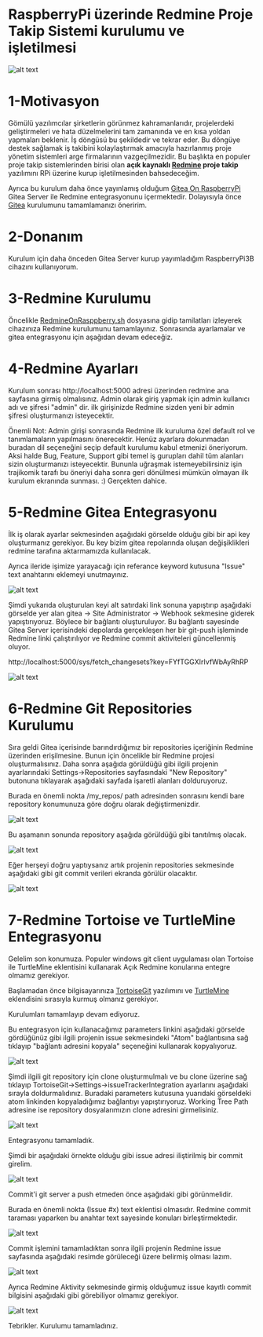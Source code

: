 # RaspberryPi üzerinde Redmine Proje Takip Sistemi kurulumu ve işletilmesi



![alt text](img/info1.jpg)



# 1-Motivasyon

Gömülü yazılımcılar şirketlerin görünmez kahramanlarıdır, projelerdeki geliştirmeleri ve hata düzelmelerini tam zamanında ve en kısa yoldan yapmaları beklenir. İş döngüsü bu şekildedir ve tekrar eder. Bu döngüye destek sağlamak iş takibini kolaylaştırmak amacıyla hazırlanmış proje yönetim sistemleri arge firmalarının vazgeçilmezidir. Bu başlıkta en populer proje takip sistemlerinden birisi olan **açık kaynaklı [Redmine](https://www.redmine.org/)  proje takip** yazılımını RPi üzerine kurup işletilmesinden bahsedeceğim.

Ayrıca bu kurulum daha önce yayınlamış olduğum [Gitea On RaspberryPi](https://github.com/coskunergan/gitea_on_raspberry) Gitea Server ile Redmine entegrasyonunu içermektedir. Dolayısıyla önce [Gitea](https://github.com/coskunergan/gitea_on_raspberry) kurulumunu tamamlamanızı öneririm.

# 2-Donanım

Kurulum için daha önceden Gitea Server kurup yayımladığım RaspberryPi3B cihazını kullanıyorum. 

# 3-Redmine Kurulumu

Öncelikle [RedmineOnRasppberry.sh](https://github.com/coskunergan/redmine_on_raspberry/blob/main/RedmineOnRaspberry.sh) dosyasına gidip tamilatları izleyerek cihazınıza Redmine kurulumunu tamamlayınız. Sonrasında ayarlamalar ve gitea entegrasyonu için aşağıdan devam edeceğiz.

# 4-Redmine Ayarları

Kurulum sonrası http://localhost:5000 adresi üzerinden redmine ana sayfasına girmiş olmalısınız. Admin olarak giriş yapmak için admin kullanıcı adı ve şifresi "admin" dir. ilk girişinizde Redmine sizden yeni bir admin şifresi oluşturmanızı isteyecektir. 
  
Önemli Not: Admin girişi sonrasında Redmine ilk kuruluma özel default rol ve tanımlamaların yapılmasını önerecektir. Henüz ayarlara dokunmadan buradan dil seçeneğini seçip default kurulumu kabul etmenizi öneriyorum. Aksi halde Bug, Feature, Support gibi temel iş gurupları dahil tüm alanları sizin oluşturmanızı isteyecektir. Bununla uğraşmak istemeyebilirsiniz işin trajikomik tarafı bu öneriyi daha sonra geri dönülmesi mümkün olmayan ilk kurulum ekranında sunması. :) Gerçekten dahice.
  
# 5-Redmine Gitea Entegrasyonu
  
İlk iş olarak ayarlar sekmesinden aşağıdaki görselde olduğu gibi bir api key oluşturmanız gerekiyor. Bu key bizim gitea repolarında oluşan değişiklikleri redmine tarafına aktarmamızda kullanılacak.
  
Ayrıca ileride işimize yarayacağı için referance keyword kutusuna "Issue" text anahtarını eklemeyi unutmayınız.
  
  
  
 ![alt text](img/api_key_info.png) 
  
  
  
  Şimdi yukarıda oluşturulan keyi alt satırdaki link sonuna yapıştırıp aşağıdaki görselde yer alan gitea -> Site Administrator -> Webhook sekmesine giderek yapıştırıyoruz. Böylece bir bağlantı oluşturuluyor. Bu bağlantı sayesinde Gitea Server içerisindeki depolarda gerçekleşen her bir git-push işleminde Redmine linki çalıştırılıyor ve Redmine commit aktiviteleri güncellenmiş oluyor.
  
  http://localhost:5000/sys/fetch_changesets?key=FYfTGGXIrIvfWbAyRhRP
  
 
  
  ![alt text](img/gitea_hook_info.png) 
  

  
  # 6-Redmine Git Repositories Kurulumu
  
  Sıra geldi Gitea içerisinde barındırdığımız bir repositories içeriğinin Redmine üzerinden erişilmesine. Bunun için öncelikle bir Redmine projesi oluşturmalısınız. Daha sonra aşağıda görüldüğü gibi ilgili projenin ayarlarındaki Settings->Repositories sayfasındaki "New Repository" butonuna tıklayarak aşağıdaki sayfada işaretli alanları dolduruyoruz.
  
  Burada en önemli nokta /my_repos/ path adresinden sonrasını kendi bare repository konumunuza göre doğru olarak değiştirmenizdir.
  
 
  
  ![alt text](img/git_set_info.png) 
  
  
  
  Bu aşamanın sonunda repository aşağıda görüldüğü gibi tanıtılmış olacak.
  
  
   ![alt text](img/repo_info.png) 
  
  
  Eğer herşeyi doğru yaptıysanız artık projenin repositories sekmesinde aşağıdaki gibi git commit verileri ekranda görülür olacaktır.
  
  
  
  ![alt text](img/commit_info.png) 
  

  
  # 7-Redmine Tortoise ve TurtleMine Entegrasyonu
  
  Gelelim son konumuza. Populer windows git client uygulaması olan Tortoise ile TurtleMine eklentisini kullanarak Açık Redmine konularına entegre olmamız gerekiyor.
  
  Başlamadan önce bilgisayarınıza [TortoiseGit](https://tortoisegit.org) yazılımını ve [TurtleMine](https://code.google.com/archive/p/turtlemine/downloads) eklendisini sırasıyla kurmuş olmanız gerekiyor. 
  
  Kurulumları tamamlayıp devam ediyoruz.
  
  Bu entegrasyon için kullanacağımız parameters linkini aşağıdaki görselde gördüğünüz gibi ilgili projenin issue sekmesindeki "Atom" bağlantısına sağ tıklayıp "bağlantı adresini kopyala" seçeneğini kullanarak kopyalıyoruz.
  
  
  
  ![alt text](img/atom_info.png) 
  
  
  
  Şimdi ilgili git repository için clone oluşturmulmalı ve bu clone üzerine sağ tıklayıp TortoiseGit->Settings->issueTrackerIntegration ayarlarını aşağıdaki sırayla doldurmalıdınız. Buradaki parameters kutusuna yuarıdaki görseldeki atom linkinden kopyaladığımız bağlantıyı yapıştırıyoruz. Working Tree Path adresine ise repository dosyalarımızın clone adresini girmelisiniz. 
  
  
  
  ![alt text](img/turtlemine_info.png) 
  
  
  
  Entegrasyonu tamamladık. 
  
  Şimdi bir aşağıdaki örnekte olduğu gibi issue adresi iliştirilmiş bir commit girelim.
  
  
  
  ![alt text](img/commit_issue.png)
  
  
  
  Commit'i git server a push etmeden önce aşağıdaki gibi görünmelidir.
  
  Burada en önemli nokta (Issue #x) text eklentisi olmasıdır. Redmine commit taraması yaparken bu anahtar text sayesinde konuları birleştirmektedir.
  
  
  
  ![alt text](img/commit_issue2.png)
  
  
  Commit işlemini tamamladıktan sonra ilgili projenin Redmine issue sayfasında aşağıdaki resimde görüleceği üzere belirmiş olması lazım.
  
  
  ![alt text](img/issue_commit_info.png)
  
  Ayrıca Redmine Aktivity sekmesinde girmiş olduğumuz issue kayıtlı commit bilgisini aşağıdaki gibi görebiliyor olmamız gerekiyor.
  
  ![alt text](img/Activity_info.png)
  
  
  Tebrikler. Kurulumu tamamladınız. 
  
  
  
  
